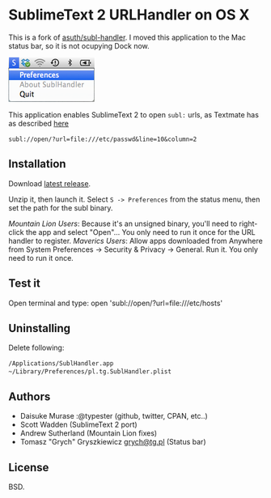SublimeText 2 URLHandler on OS X
=======================
This is a fork of [asuth/subl-handler](https://github.com/asuth/subl-handler). I moved this application to the Mac status bar, so it is not ocupying Dock now.

![screenshot of dock item](screenshot.png "Screenshot")


This application enables SublimeText 2 to open `subl:` urls, as Textmate has as described [here](http://manual.macromates.com/en/using_textmate_from_terminal#url_scheme_html)

    subl://open/?url=file:///etc/passwd&line=10&column=2

Installation
------------
Download [latest release](http://www.tg.pl/subl-handler/SublHandler.app.zip).

Unzip it, then launch it. Select `S -> Preferences` from the status menu, then set the path for the subl binary.

*Mountain Lion Users*: Because it's an unsigned binary, you'll need to right-click the app and select "Open"... You only need to run it once for the URL handler to register.
*Maverics Users*: Allow apps downloaded from Anywhere from System Preferences -> Security & Privacy -> General. Run it. You only need to run it once.

Test it
-------
Open terminal and type:
    open 'subl://open/?url=file:///etc/hosts'


Uninstalling
------------
Delete following:

    /Applications/SublHandler.app
    ~/Library/Preferences/pl.tg.SublHandler.plist

Authors
-------

* Daisuke Murase :@typester (github, twitter, CPAN, etc..)
* Scott Wadden (SublimeText 2 port)
* Andrew Sutherland (Mountain Lion fixes)
* Tomasz "Grych" Gryszkiewicz <grych@tg.pl> (Status bar)

License
-------

BSD.
